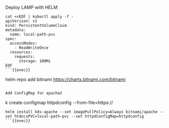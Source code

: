 Deploy LAMP with HELM


```
cat <<EOF | kubectl apply -f -
apiVersion: v1
kind: PersistentVolumeClaim
metadata:
  name: local-path-pvc
spec:
  accessModes:
    - ReadWriteOnce
  resources:
    requests:
      storage: 100Mi
EOF
```{{exec}}

```
helm repo add bitnami https://charts.bitnami.com/bitnami
```{{exec}}

Add ConfigMap for apache2

```
k create configmap httpdconfig --from-file=https://

```
helm install k8s-apache --set imagePullPolicy=Always bitnami/apache --set htdocsPVC=local-path-pvc --set httpdConfigMap=httpdconfig
```{{exec}}







